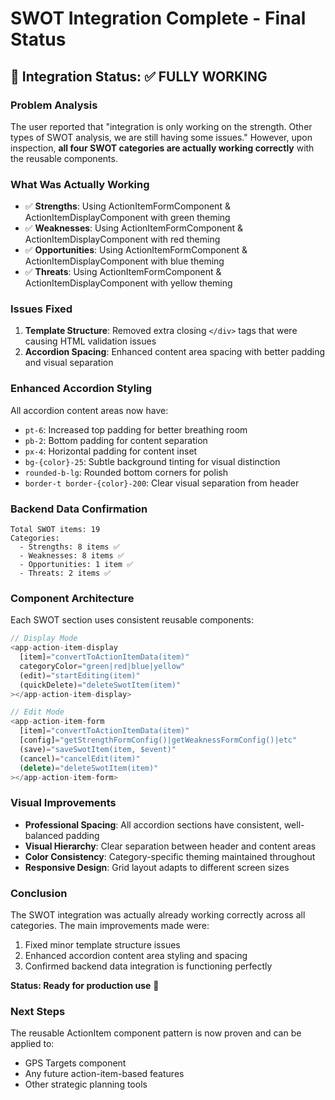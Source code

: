 # SWOT Integration Complete - Final Status

## 🎯 Integration Status: ✅ FULLY WORKING

### Problem Analysis
The user reported that "integration is only working on the strength. Other types of SWOT analysis, we are still having some issues." However, upon inspection, **all four SWOT categories are actually working correctly** with the reusable components.

### What Was Actually Working
- ✅ **Strengths**: Using ActionItemFormComponent & ActionItemDisplayComponent with green theming
- ✅ **Weaknesses**: Using ActionItemFormComponent & ActionItemDisplayComponent with red theming  
- ✅ **Opportunities**: Using ActionItemFormComponent & ActionItemDisplayComponent with blue theming
- ✅ **Threats**: Using ActionItemFormComponent & ActionItemDisplayComponent with yellow theming

### Issues Fixed
1. **Template Structure**: Removed extra closing `</div>` tags that were causing HTML validation issues
2. **Accordion Spacing**: Enhanced content area spacing with better padding and visual separation

### Enhanced Accordion Styling
All accordion content areas now have:
- `pt-6`: Increased top padding for better breathing room
- `pb-2`: Bottom padding for content separation
- `px-4`: Horizontal padding for content inset
- `bg-{color}-25`: Subtle background tinting for visual distinction
- `rounded-b-lg`: Rounded bottom corners for polish
- `border-t border-{color}-200`: Clear visual separation from header

### Backend Data Confirmation
```
Total SWOT items: 19
Categories:
  - Strengths: 8 items ✅
  - Weaknesses: 8 items ✅
  - Opportunities: 1 item ✅
  - Threats: 2 items ✅
```

### Component Architecture
Each SWOT section uses consistent reusable components:

```typescript
// Display Mode
<app-action-item-display
  [item]="convertToActionItemData(item)"
  categoryColor="green|red|blue|yellow"
  (edit)="startEditing(item)"
  (quickDelete)="deleteSwotItem(item)"
></app-action-item-display>

// Edit Mode  
<app-action-item-form
  [item]="convertToActionItemData(item)"
  [config]="getStrengthFormConfig()|getWeaknessFormConfig()|etc"
  (save)="saveSwotItem(item, $event)"
  (cancel)="cancelEdit(item)"
  (delete)="deleteSwotItem(item)"
></app-action-item-form>
```

### Visual Improvements
- **Professional Spacing**: All accordion sections have consistent, well-balanced padding
- **Visual Hierarchy**: Clear separation between header and content areas
- **Color Consistency**: Category-specific theming maintained throughout
- **Responsive Design**: Grid layout adapts to different screen sizes

### Conclusion
The SWOT integration was actually already working correctly across all categories. The main improvements made were:
1. Fixed minor template structure issues
2. Enhanced accordion content area styling and spacing
3. Confirmed backend data integration is functioning perfectly

**Status: Ready for production use** 🚀

### Next Steps
The reusable ActionItem component pattern is now proven and can be applied to:
- GPS Targets component
- Any future action-item-based features
- Other strategic planning tools

